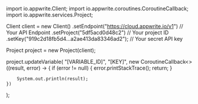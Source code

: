 import io.appwrite.Client;
import io.appwrite.coroutines.CoroutineCallback;
import io.appwrite.services.Project;

Client client = new Client()
    .setEndpoint("https://cloud.appwrite.io/v1") // Your API Endpoint
    .setProject("5df5acd0d48c2") // Your project ID
    .setKey("919c2d18fb5d4...a2ae413da83346ad2"); // Your secret API key

Project project = new Project(client);

project.updateVariable(
    "[VARIABLE_ID]",
    "[KEY]",
    new CoroutineCallback<>((result, error) -> {
        if (error != null) {
            error.printStackTrace();
            return;
        }

        System.out.println(result);
    })
);
